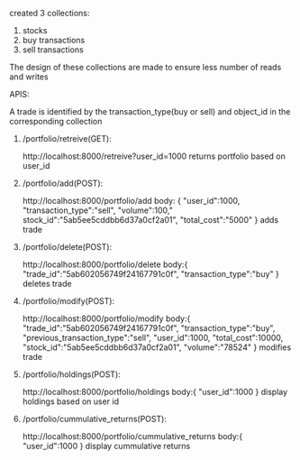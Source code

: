 created 3 collections:
1) stocks
2) buy transactions
3) sell transactions

The design of these collections are made to ensure less number of reads and writes

APIS:

A trade is identified by the transaction_type(buy or sell) and object_id in the corresponding collection

1) /portfolio/retreive(GET):

	http://localhost:8000/retreive?user_id=1000
	returns portfolio based on user_id

2) /portfolio/add(POST):

	http://localhost:8000/portfolio/add
	body: {
		"user_id":1000,
		"transaction_type":"sell",
		"volume":100,"
		stock_id":"5ab5ee5cddbb6d37a0cf2a01",
		"total_cost":"5000"
	}
	adds trade 

3) /portfolio/delete(POST):
	
	http://localhost:8000/portfolio/delete
	body:{
		"trade_id":"5ab602056749f24167791c0f",
		"transaction_type":"buy"
	}
	deletes trade

4) /portfolio/modify(POST):

	http://localhost:8000/portfolio/modify
	body:{
		"trade_id":"5ab602056749f24167791c0f",
		"transaction_type":"buy",
		"previous_transaction_type":"sell",
		"user_id":1000,
		"total_cost":10000,
		"stock_id":"5ab5ee5cddbb6d37a0cf2a01",
		"volume":"78524"
	}
	modifies trade

5) /portfolio/holdings(POST):

	http://localhost:8000/portfolio/holdings
	body:{
		"user_id":1000
	}
	display holdings based on user id

6) /portfolio/cummulative_returns(POST):

	http://localhost:8000/portfolio/cummulative_returns
	body:{
		"user_id":1000
	}
	display cummulative returns
